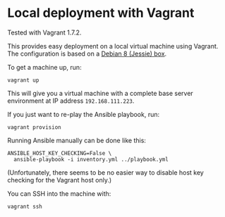 Local deployment with Vagrant
=============================

Tested with Vagrant 1.7.2.

This provides easy deployment on a local virtual machine using Vagrant. The
configuration is based on a
[Debian 8 (Jessie) box](https://git.lumc.nl/m.vermaat.hg/vagrant-debian-jessie-64).

To get a machine up, run:

    vagrant up

This will give you a virtual machine with a complete base server environment
at IP address `192.168.111.223`.

If you just want to re-play the Ansible playbook, run:

    vagrant provision

Running Ansible manually can be done like this:

    ANSIBLE_HOST_KEY_CHECKING=False \
      ansible-playbook -i inventory.yml ../playbook.yml

(Unfortunately, there seems to be no easier way to disable host key checking
for the Vagrant host only.)

You can SSH into the machine with:

    vagrant ssh
